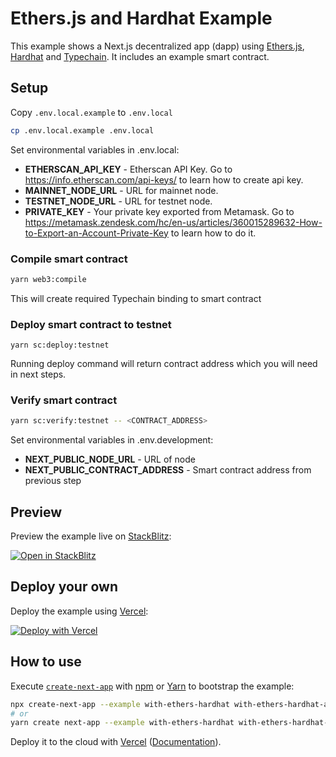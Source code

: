 # Ethers.js and Hardhat Example

This example shows a Next.js decentralized app (dapp) using [Ethers.js](https://docs.ethers.io/v5/), [Hardhat](https://hardhat.org/) and [Typechain](https://github.com/dethcrypto/TypeChain).
It includes an example smart contract.

## Setup

Copy `.env.local.example` to `.env.local`

```bash
cp .env.local.example .env.local
```

Set environmental variables in .env.local:
* **ETHERSCAN_API_KEY** - Etherscan API Key. Go to https://info.etherscan.com/api-keys/ to learn how to create api key.
* **MAINNET_NODE_URL** - URL for mainnet node.
* **TESTNET_NODE_URL** - URL for testnet node.
* **PRIVATE_KEY** - Your private key exported from Metamask. Go to https://metamask.zendesk.com/hc/en-us/articles/360015289632-How-to-Export-an-Account-Private-Key to learn how to do it.

### Compile smart contract

```bash
yarn web3:compile
```

This will create required Typechain binding to smart contract

### Deploy smart contract to testnet
```text
yarn sc:deploy:testnet
```

Running deploy command will return contract address which you will need in next steps.

### Verify smart contract
```bash
yarn sc:verify:testnet -- <CONTRACT_ADDRESS>
```

Set environmental variables in .env.development:
* **NEXT_PUBLIC_NODE_URL** - URL of node
* **NEXT_PUBLIC_CONTRACT_ADDRESS** - Smart contract address from previous step

## Preview

Preview the example live on [StackBlitz](http://stackblitz.com/):

[![Open in StackBlitz](https://developer.stackblitz.com/img/open_in_stackblitz.svg)](https://stackblitz.com/github/vercel/next.js/tree/canary/examples/with-ethers-hardhat)

## Deploy your own

Deploy the example using [Vercel](https://vercel.com?utm_source=github&utm_medium=readme&utm_campaign=next-example):

[![Deploy with Vercel](https://vercel.com/button)](https://vercel.com/new/git/external?repository-url=https://github.com/vercel/next.js/tree/canary/examples/with-ethers-hardhat&project-name=with-ethers-hardhat&repository-name=with-ethers-hardhat)

## How to use

Execute [`create-next-app`](https://github.com/vercel/next.js/tree/canary/packages/create-next-app) with [npm](https://docs.npmjs.com/cli/init) or [Yarn](https://yarnpkg.com/lang/en/docs/cli/create/) to bootstrap the example:

```bash
npx create-next-app --example with-ethers-hardhat with-ethers-hardhat-app
# or
yarn create next-app --example with-ethers-hardhat with-ethers-hardhat-app
```

Deploy it to the cloud with [Vercel](https://vercel.com/new?utm_source=github&utm_medium=readme&utm_campaign=next-example) ([Documentation](https://nextjs.org/docs/deployment)).

